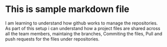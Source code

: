 # This is sample markdown file
I am learning to understand how github works to manage the repositories. As part of this setup i can understand how a project files are shared across all the team members, maintaing the branches, Commiting the files, Pull and push requests for the files under repositories.
